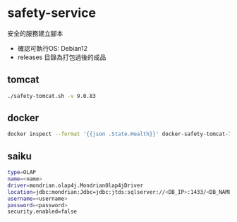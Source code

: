 # safety-service

安全的服務建立腳本

* 確認可執行OS: Debian12
* releases 目錄為打包過後的成品

## tomcat

```bash
./safety-tomcat.sh -v 9.0.83
```

## docker


```bash
docker inspect --format '{{json .State.Health}}' docker-safety-tomcat-7-jre7-1
```

## saiku


```bash
type=OLAP
name=<name>
driver=mondrian.olap4j.MondrianOlap4jDriver
location=jdbc:mondrian:Jdbc=jdbc:jtds:sqlserver://<DB_IP>:1433/<DB_NAME>;Catalog=mondrian:///datasources/<schema>.xml;JdbcDrivers=net.sourceforge.jtds.jdbc.Driver
username=<username>
password=<password>
security.enabled=false
```
